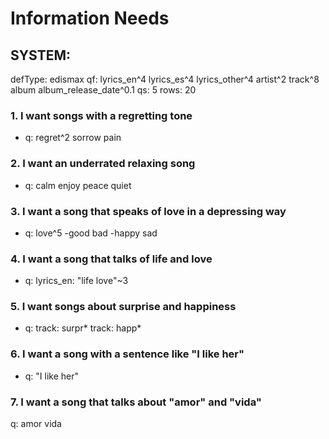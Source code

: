# Information Needs

## SYSTEM:

defType: edismax
qf: lyrics_en^4 lyrics_es^4 lyrics_other^4 artist^2 track^8 album album_release_date^0.1
qs: 5
rows: 20


### 1. I want songs with a regretting tone

- q: regret^2 sorrow pain 


### 2. I want an underrated relaxing song

- q: calm enjoy peace quiet


### 3. I want a song that speaks of love in a depressing way

- q: love^5 -good bad -happy sad 


### 4. I want a song that talks of life and love

- q: lyrics_en: "life love"~3


### 5. I want songs about surprise and happiness

- q: track: surpr* track: happ*


### 6. I want a song with a sentence like "I like her"

- q: "I like her"


### 7. I want a song that talks about "amor" and "vida"

q: amor vida